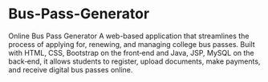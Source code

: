 # Bus-Pass-Generator<br>

Online Bus Pass Generator A web-based application that streamlines the process of applying for, renewing, and managing college bus passes. Built with HTML, CSS, Bootstrap on the front‑end and Java, JSP, MySQL on the back‑end, it allows students to register, upload documents, make payments, and receive digital bus passes online. 
